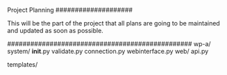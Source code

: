 Project Planning
####################

This will be the part of the project that all plans are going to be maintained and updated as soon as possible.






################################################
wp-a/
  system/
    __init__.py
    validate.py
    connection.py
    webinterface.py
    web/
      api.py


  templates/
